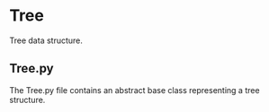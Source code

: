 # Tree
Tree data structure.

## Tree.py
The Tree.py file contains an abstract base class representing a tree structure.
